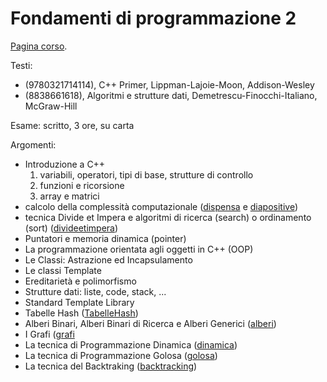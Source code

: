 # Fondamenti di programmazione 2

[Pagina corso](https://www.mat.unical.it/terracina/fondamenti2/).

Testi:
- (9780321714114), C++ Primer, Lippman-Lajoie-Moon, Addison-Wesley
- (8838661618), Algoritmi e strutture dati, Demetrescu-Finocchi-Italiano, McGraw-Hill

Esame: scritto, 3 ore, su carta

Argomenti:
- Introduzione a C++
    1. variabili, operatori, tipi di base, strutture di controllo
    2. funzioni e ricorsione
    3. array e matrici
- calcolo della complessità computazionale ([dispensa](dispense/comp-dispensa.pdf) e [diapositive](dispense/comp-diapositive.pdf))
- tecnica Divide et Impera e algoritmi di ricerca (search) o ordinamento (sort) ([divideetimpera](dispense/divideetimpera.pdf))
- Puntatori e memoria dinamica (pointer)
- La programmazione orientata agli oggetti in C++ (OOP)
- Le Classi: Astrazione ed Incapsulamento
- Le classi Template
- Ereditarietà e polimorfismo
- Strutture dati: liste, code, stack, ...
- Standard Template Library
- Tabelle Hash ([TabelleHash](dispense/TabelleHash.pdf))
- Alberi Binari, Alberi Binari di Ricerca e Alberi Generici ([alberi](dispense/alberi.pdf))
- I Grafi ([grafi](dispense/grafi.pdf)
- La tecnica di Programmazione Dinamica ([dinamica](dispense/dinamica.pdf))
- La tecnica di Programmazione Golosa ([golosa](dispense/golosa.pdf))
- La tecnica del Backtraking ([backtracking](dispense/backtracking.pdf))
